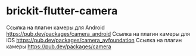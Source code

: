 # brickit-flutter-camera

Ссылка на плагин камеры для Android https://pub.dev/packages/camera_android
Ссылка на плагин камеры для iOS https://pub.dev/packages/camera_avfoundation
Ссылка на плагин камеры https://pub.dev/packages/camera